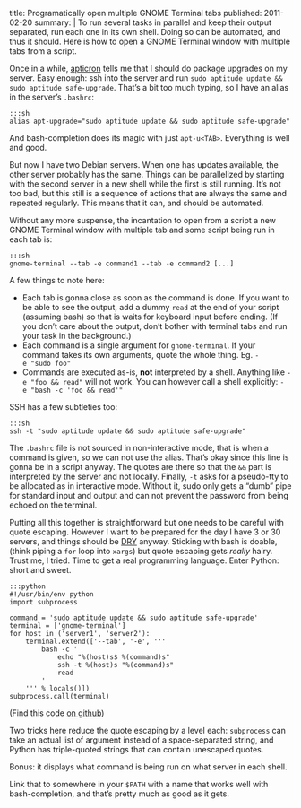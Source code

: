 title: Programatically open multiple GNOME Terminal tabs
published: 2011-02-20
summary: |
    To run several tasks in parallel and keep their output separated, run each
    one in its own shell. Doing so can be automated, and thus it should.
    Here is how to open a GNOME Terminal window with multiple tabs from a script.

Once in a while, [apticron](http://www.debian-administration.org/articles/491)
tells me that I should do package upgrades on my server. Easy enough:
ssh into the server and run `sudo aptitude update && sudo aptitude safe-upgrade`.
That’s a bit too much typing, so I have an alias in the server’s `.bashrc`:

    :::sh
    alias apt-upgrade="sudo aptitude update && sudo aptitude safe-upgrade"

And bash-completion does its magic with just `apt-u<TAB>`.
Everything is well and good.

But now I have two Debian servers. When one has updates available, the other
server probably has the same. Things can be parallelized by starting with the
second server in a new shell while the first is still running. It’s not
too bad, but this still is a sequence of actions that are always the same
and repeated regularly. This means that it can, and should be automated.

Without any more suspense, the incantation to open from a script a new
GNOME Terminal window with multiple tab and some script being run in each tab
is:

    :::sh
    gnome-terminal --tab -e command1 --tab -e command2 [...]

A few things to note here:

 * Each tab is gonna close as soon as the command is done. If you want to be
   able to see the output, add a dummy `read` at the end of your script
   (assuming bash) so that is waits for keyboard input before ending.
   (If you don’t care about the output, don’t bother with terminal tabs and run
   your task in the background.)
 * Each command is a single argument for `gnome-terminal`. If your command
   takes its own arguments, quote the whole thing. Eg. `-e "sudo foo"`
 * Commands are executed as-is, **not** interpreted by a shell. Anything like
   `-e "foo && read"` will not work. You can however call a shell explicitly:
   `-e "bash -c 'foo && read'"`

SSH has a few subtleties too:

    :::sh
    ssh -t "sudo aptitude update && sudo aptitude safe-upgrade"

The `.bashrc` file is not sourced in non-interactive mode, that is when a
command is given, so we can not use the alias. That’s okay since this line
is gonna be in a script anyway. The quotes are there so that the `&&` part
is interpreted by the server and not locally. Finally, `-t` asks for a
pseudo-tty to be allocated as in interactive mode. Without it, sudo only
gets a “dumb” pipe for standard input and output and can not prevent the
password from being echoed on the terminal.

Putting all this together is straightforward but one needs to be careful with
quote escaping. However I want to be prepared for the day I have 3 or 30
servers, and things should be
[DRY](http://en.wikipedia.org/wiki/Don%27t_repeat_yourself) anyway.
Sticking with bash is doable, (think piping a `for` loop into `xargs`)
but quote escaping gets *really* hairy. Trust me, I tried. Time to get a real
programming language. Enter Python: short and sweet.

    :::python
    #!/usr/bin/env python
    import subprocess

    command = 'sudo aptitude update && sudo aptitude safe-upgrade'
    terminal = ['gnome-terminal']
    for host in ('server1', 'server2'):
        terminal.extend(['--tab', '-e', '''
            bash -c '
                echo "%(host)s$ %(command)s"
                ssh -t %(host)s "%(command)s"
                read
            '
        ''' % locals()])
    subprocess.call(terminal)

(Find this code [on github](https://github.com/SimonSapin/snippets/blob/master/gnome_terminal_tabs.py))

Two tricks here reduce the quote escaping by a level each: `subprocess` can
take an actual list of argument instead of a space-separated string, and Python
has triple-quoted strings that can contain unescaped quotes.

Bonus: it displays what command is being run on what server in each shell.

Link that to somewhere in your `$PATH` with a name that works well with 
bash-completion, and that’s pretty much as good as it gets.
